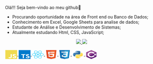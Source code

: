 Olá!!! Seja bem-vindo ao meu github👋

-  Procurando oportunidade na área de Front end ou Banco de Dados;
-  Conhecimento em Excel, Google Sheets para analise de dados;
-  Estudante de Análise e Desenvolvimento de Sistemas;
-  Atualmente estudando Html, CSS, JavaScript;

<div align="center">
  <a href="https://github.com/fabruzzi">
  <img height="180em" src="https://github-readme-stats.vercel.app/api?username=fabruzzi&show_icons=true&theme=dark&include_all_commits=true&count_private=true"/>
  <img height="180em" src="https://github-readme-stats.vercel.app/api/top-langs/?username=fabruzzi&layout=compact&langs_count=7&theme=dark"/>
</div>
<div style="display: inline_block"><br>
  <img align="center" alt="fabruzzi-Js" height="30" width="40" src="https://raw.githubusercontent.com/devicons/devicon/master/icons/javascript/javascript-plain.svg">
  <img align="center" alt="fabruzzi-Ts" height="30" width="40" src="https://raw.githubusercontent.com/devicons/devicon/master/icons/typescript/typescript-plain.svg">
  <img align="center" alt="fabruzzi-React" height="30" width="40" src="https://raw.githubusercontent.com/devicons/devicon/master/icons/react/react-original.svg">
  <img align="center" alt="fabruzzi-HTML" height="30" width="40" src="https://raw.githubusercontent.com/devicons/devicon/master/icons/html5/html5-original.svg">
  <img align="center" alt="fabruzzi-CSS" height="30" width="40" src="https://raw.githubusercontent.com/devicons/devicon/master/icons/css3/css3-original.svg">
  <img align="center" alt="fabruzzi-Python" height="30" width="40" src="https://raw.githubusercontent.com/devicons/devicon/master/icons/python/python-original.svg">
  <img align="center" alt="fabruzzi-Csharp" height="30" width="40" src="https://raw.githubusercontent.com/devicons/devicon/master/icons/csharp/csharp-original.svg">

 
 

